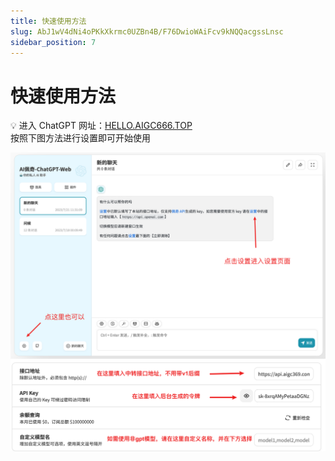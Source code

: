 ```yaml
---
title: 快速使用方法
slug: AbJ1wV4dNi4oPKkXkrmc0UZBn4B/F76DwioWAiFcv9kNQQacgssLnsc
sidebar_position: 7
---
```



# 快速使用方法

<div class="callout callout-bg-2 callout-border-2">
<p>💡 进入 ChatGPT 网址：<a href="https://hello.aigc666.top/">HELLO.AIGC666.TOP</a><br>按照下图方法进行设置即可开始使用</p>
</div>

<img src="./assets/C6XqbQefkosoFxxhEbXc7txfnMM.png" src-width="1280" src-height="838" align="center"/>

<img src="./assets/DLnZbG3F5ov18AxHS6dcoPounXf.png" src-width="1280" src-height="377" align="center"/>

